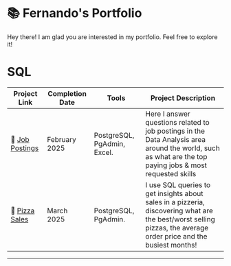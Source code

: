 # 📚 Fernando's Portfolio

Hey there! I am glad you are interested in my portfolio. Feel free to explore it!

# SQL

| Project Link | Completion Date | Tools | Project Description | 
|---|---|---|---|
| 💼 [Job Postings](https://github.com/fernandoprim/SQL_Job_Posting_Analysis) | February 2025 | PostgreSQL, PgAdmin, Excel. | Here I answer questions related to job postings in the Data Analysis area around the world, such as what are the top paying jobs & most requested skills |
| 🍕 [Pizza Sales](https://github.com/fernandoprim/SQL_Job_Posting_Analysis) | March 2025 | PostgreSQL, PgAdmin. | I use SQL queries to get insights about sales in a pizzeria, discovering what are the best/worst selling pizzas, the average order price and the busiest months! |

***
